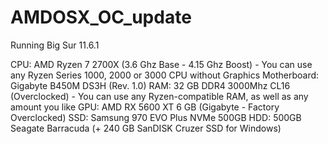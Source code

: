 # AMDOSX_OC_update
Running Big Sur 11.6.1

CPU: AMD Ryzen 7 2700X (3.6 Ghz Base - 4.15 Ghz Boost) - You can use any Ryzen Series 1000, 2000 or 3000 CPU without Graphics Motherboard: Gigabyte B450M DS3H (Rev. 1.0) RAM: 32 GB DDR4 3000Mhz CL16 (Overclocked) - You can use any Ryzen-compatible RAM, as well as any amount you like GPU: AMD RX 5600 XT 6 GB (Gigabyte - Factory Overclocked) SSD: Samsung 970 EVO Plus NVMe 500GB HDD: 500GB Seagate Barracuda (+ 240 GB SanDISK Cruzer SSD for Windows)
